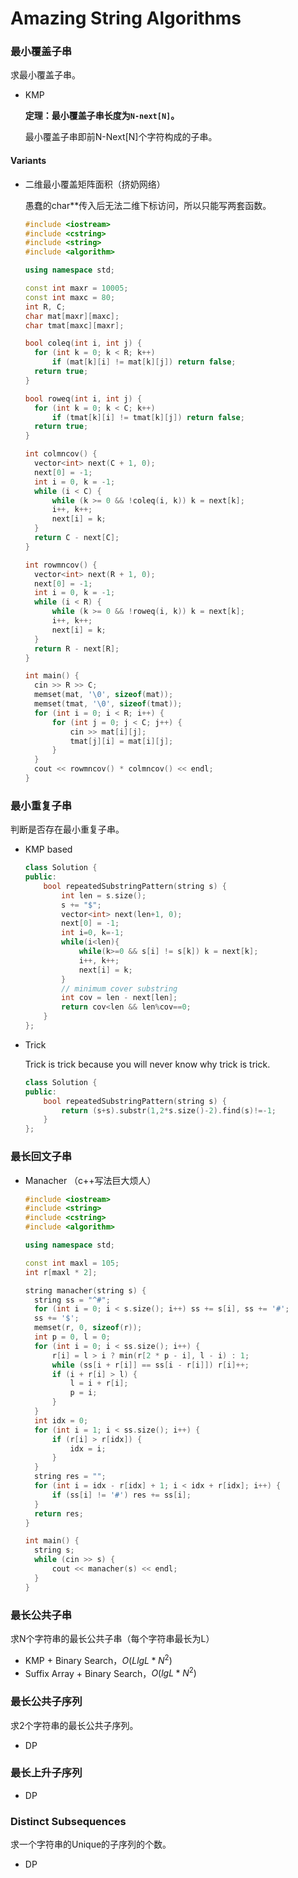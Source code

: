 # Amazing String Algorithms

### 最小覆盖子串

求最小覆盖子串。

* KMP

  **定理：最小覆盖子串长度为`N-next[N]`。**

  最小覆盖子串即前N-Next[N]个字符构成的子串。

#### Variants

* 二维最小覆盖矩阵面积（挤奶网络）

  愚蠢的char**传入后无法二维下标访问，所以只能写两套函数。

  ```c++
  #include <iostream>
  #include <cstring>
  #include <string>
  #include <algorithm>
  
  using namespace std;
  
  const int maxr = 10005;
  const int maxc = 80;
  int R, C;
  char mat[maxr][maxc];
  char tmat[maxc][maxr];
  
  bool coleq(int i, int j) {
  	for (int k = 0; k < R; k++)
  		if (mat[k][i] != mat[k][j]) return false;
  	return true;
  }
  
  bool roweq(int i, int j) {
  	for (int k = 0; k < C; k++)
  		if (tmat[k][i] != tmat[k][j]) return false;
  	return true;
  }
  
  int colmncov() {
  	vector<int> next(C + 1, 0);
  	next[0] = -1;
  	int i = 0, k = -1;
  	while (i < C) {
  		while (k >= 0 && !coleq(i, k)) k = next[k];
  		i++, k++;
  		next[i] = k;
  	}
  	return C - next[C];
  }
  
  int rowmncov() {
  	vector<int> next(R + 1, 0);
  	next[0] = -1;
  	int i = 0, k = -1;
  	while (i < R) {
  		while (k >= 0 && !roweq(i, k)) k = next[k];
  		i++, k++;
  		next[i] = k;
  	}
  	return R - next[R];
  }
  
  int main() {
  	cin >> R >> C;
  	memset(mat, '\0', sizeof(mat));
  	memset(tmat, '\0', sizeof(tmat));
  	for (int i = 0; i < R; i++) {
  		for (int j = 0; j < C; j++) {
  			cin >> mat[i][j];
  			tmat[j][i] = mat[i][j];
  		}
  	}
  	cout << rowmncov() * colmncov() << endl;
  }
  ```


### 最小重复子串

判断是否存在最小重复子串。

* KMP based

  ```c++
  class Solution {
  public:
      bool repeatedSubstringPattern(string s) {
          int len = s.size();
          s += "$";
          vector<int> next(len+1, 0);
          next[0] = -1;
          int i=0, k=-1;
          while(i<len){
              while(k>=0 && s[i] != s[k]) k = next[k];
              i++, k++;
              next[i] = k;
          }
          // minimum cover substring
          int cov = len - next[len];
          return cov<len && len%cov==0;
      }
  };
  ```

* Trick

  Trick is trick because you will never know why trick is trick.

  ```c++
  class Solution {
  public:
      bool repeatedSubstringPattern(string s) {
          return (s+s).substr(1,2*s.size()-2).find(s)!=-1;
      }
  };
  ```


### 最长回文子串

* Manacher （c++写法巨大烦人）

  ```c++
  #include <iostream>
  #include <string>
  #include <cstring>
  #include <algorithm>
  
  using namespace std;
  
  const int maxl = 105;
  int r[maxl * 2];
  
  string manacher(string s) {
  	string ss = "^#";
  	for (int i = 0; i < s.size(); i++) ss += s[i], ss += '#';
  	ss += '$';
  	memset(r, 0, sizeof(r));
  	int p = 0, l = 0;
  	for (int i = 0; i < ss.size(); i++) {
  		r[i] = l > i ? min(r[2 * p - i], l - i) : 1;
  		while (ss[i + r[i]] == ss[i - r[i]]) r[i]++;
  		if (i + r[i] > l) {
  			l = i + r[i];
  			p = i;
  		}
  	}
  	int idx = 0;
  	for (int i = 1; i < ss.size(); i++) {
  		if (r[i] > r[idx]) {
  			idx = i;
  		}
  	}
  	string res = "";
  	for (int i = idx - r[idx] + 1; i < idx + r[idx]; i++) {
  		if (ss[i] != '#') res += ss[i];
  	}
  	return res;
  }
  
  int main() {
  	string s;
  	while (cin >> s) {
  		cout << manacher(s) << endl;
  	}
  }
  ```

  

### 最长公共子串

求N个字符串的最长公共子串（每个字符串最长为L）

* KMP + Binary Search，$O(LlgL*N^2)$
* Suffix Array + Binary Search，$O(lgL*N^2)$


### 最长公共子序列

求2个字符串的最长公共子序列。

* DP


### 最长上升子序列

* DP


### Distinct Subsequences

求一个字符串的Unique的子序列的个数。

* DP

